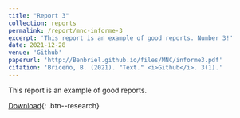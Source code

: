 ```yaml
---
title: "Report 3"
collection: reports
permalink: /report/mnc-informe-3
excerpt: 'This report is an example of good reports. Number 3!'
date: 2021-12-28
venue: 'Github'
paperurl: 'http://Benbriel.github.io/files/MNC/informe3.pdf'
citation: 'Briceño, B. (2021). "Text." <i>Github</i>. 3(1).'
---
```

This report is an example of good reports.

[Download](/files/MNC/informe3.pdf){: .btn--research}
